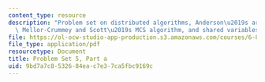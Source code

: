 ```yaml
---
content_type: resource
description: "Problem set on distributed algorithms, Anderson\u2019s array algorithm\
  \ Mellor-Crummey and Scott\u2019s MCS algorithm, and shared variables in Tempo."
file: https://ol-ocw-studio-app-production.s3.amazonaws.com/courses/6-852j-distributed-algorithms-fall-2009/9bd7a7c8532684eac7e37ca5fbc9169c_MIT6_852JF09_pset5a.pdf
file_type: application/pdf
resourcetype: Document
title: Problem Set 5, Part a
uid: 9bd7a7c8-5326-84ea-c7e3-7ca5fbc9169c
---
```

